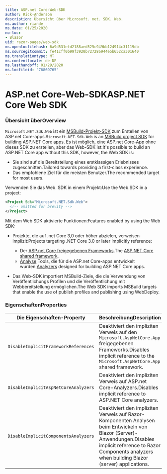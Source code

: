 ```yaml
---
title: ASP.net Core-Web-SDK
author: Rick-Anderson
description: Übersicht über Microsoft. net. SDK. Web.
ms.author: riande
ms.date: 01/25/2020
no-loc:
- Blazor
uid: razor-pages/web-sdk
ms.openlocfilehash: 6a9d531efd2188aed525c949bb124914c31119db
ms.sourcegitcommit: fe41cff0b99f3920b727286944e5b652ca301640
ms.translationtype: MT
ms.contentlocale: de-DE
ms.lasthandoff: 01/29/2020
ms.locfileid: "76869765"
---
```

# <a name="aspnet-core-web-sdk"></a><span data-ttu-id="63f3a-103">ASP.net Core-Web-SDK</span><span class="sxs-lookup"><span data-stu-id="63f3a-103">ASP.NET Core Web SDK</span></span>

### <a name="overview"></a><span data-ttu-id="63f3a-104">Übersicht über</span><span class="sxs-lookup"><span data-stu-id="63f3a-104">Overview</span></span>

<span data-ttu-id="63f3a-105">`Microsoft.NET.Sdk.Web` ist ein [MSBuild-Projekt-SDK](https://docs.microsoft.com/visualstudio/msbuild/how-to-use-project-sdk) zum Erstellen von ASP.net Core-apps.</span><span class="sxs-lookup"><span data-stu-id="63f3a-105">`Microsoft.NET.Sdk.Web` is an [MSBuild project SDK](https://docs.microsoft.com/visualstudio/msbuild/how-to-use-project-sdk) for building ASP.NET Core apps.</span></span> <span data-ttu-id="63f3a-106">Es ist möglich, eine ASP.net Core-App ohne dieses SDK zu erstellen, aber das Web-SDK ist:</span><span class="sxs-lookup"><span data-stu-id="63f3a-106">It's possible to build an ASP.NET Core app without this SDK, however, the Web SDK is:</span></span>

* <span data-ttu-id="63f3a-107">Sie sind auf die Bereitstellung eines erstklassigen Erlebnisses zugeschnitten.</span><span class="sxs-lookup"><span data-stu-id="63f3a-107">Tailored towards providing a first-class experience.</span></span>
* <span data-ttu-id="63f3a-108">Das empfohlene Ziel für die meisten Benutzer.</span><span class="sxs-lookup"><span data-stu-id="63f3a-108">The recommended target for most users.</span></span>

<span data-ttu-id="63f3a-109">Verwenden Sie das Web. SDK in einem Projekt:</span><span class="sxs-lookup"><span data-stu-id="63f3a-109">Use the Web.SDK in a project:</span></span>

  ```xml
  <Project Sdk="Microsoft.NET.Sdk.Web">
    <!-- omitted for brevity -->
  </Project>
  ```

<span data-ttu-id="63f3a-110">Mit dem Web SDK aktivierte Funktionen:</span><span class="sxs-lookup"><span data-stu-id="63f3a-110">Features enabled by using the Web SDK:</span></span>

* <span data-ttu-id="63f3a-111">Projekte, die auf .net Core 3,0 oder höher abzielen, verweisen implizit:</span><span class="sxs-lookup"><span data-stu-id="63f3a-111">Projects targeting .NET Core 3.0 or later implicitly reference:</span></span>

  * <span data-ttu-id="63f3a-112">Der [ASP.net Core freigegebenen Frameworks](xref:fundamentals/metapackage-app).</span><span class="sxs-lookup"><span data-stu-id="63f3a-112">The [ASP.NET Core shared framework](xref:fundamentals/metapackage-app).</span></span>
  * <span data-ttu-id="63f3a-113">[Analyse](/visualstudio/extensibility/getting-started-with-roslyn-analyzers) Tools, die für die ASP.net Core-apps entwickelt wurden.</span><span class="sxs-lookup"><span data-stu-id="63f3a-113">[Analyzers](/visualstudio/extensibility/getting-started-with-roslyn-analyzers) designed for building ASP.NET Core apps.</span></span>
* <span data-ttu-id="63f3a-114">Das Web-SDK importiert MSBuild-Ziele, die die Verwendung von Veröffentlichungs Profilen und die Veröffentlichung mit Webbereitstellung ermöglichen.</span><span class="sxs-lookup"><span data-stu-id="63f3a-114">The Web SDK imports MSBuild targets that enable the use of publish profiles and publishing using WebDeploy.</span></span>

### <a name="properties"></a><span data-ttu-id="63f3a-115">Eigenschaften</span><span class="sxs-lookup"><span data-stu-id="63f3a-115">Properties</span></span>

| <span data-ttu-id="63f3a-116">Die Eigenschaften-</span><span class="sxs-lookup"><span data-stu-id="63f3a-116">Property</span></span> | <span data-ttu-id="63f3a-117">Beschreibung</span><span class="sxs-lookup"><span data-stu-id="63f3a-117">Description</span></span> |
| -------- | ----------- |
| `DisableImplicitFrameworkReferences` | <span data-ttu-id="63f3a-118">Deaktiviert den impliziten Verweis auf den `Microsoft.AspNetCore.App` freigegebenen Frameworks.</span><span class="sxs-lookup"><span data-stu-id="63f3a-118">Disables implicit reference to the `Microsoft.AspNetCore.App` shared framework.</span></span> |
| `DisableImplicitAspNetCoreAnalyzers` | <span data-ttu-id="63f3a-119">Deaktiviert den impliziten Verweis auf ASP.net Core-Analyzers.</span><span class="sxs-lookup"><span data-stu-id="63f3a-119">Disables implicit reference to ASP.NET Core analyzers.</span></span> |
| `DisableImplicitComponentsAnalyzers` | <span data-ttu-id="63f3a-120">Deaktiviert den impliziten Verweis auf Razor-Komponenten Analysen beim Entwickeln von Blazor (Server)-Anwendungen.</span><span class="sxs-lookup"><span data-stu-id="63f3a-120">Disables implicit reference to Razor Components analyzers when building Blazor (server) applications.</span></span> |
